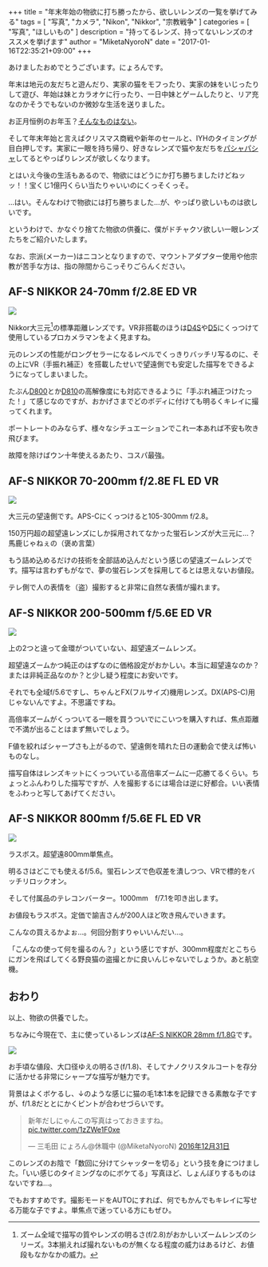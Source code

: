 +++
title = "年末年始の物欲に打ち勝ったから、欲しいレンズの一覧を挙げてみる"
tags = [
  "写真",
  "カメラ",
  "Nikon",
  "Nikkor",
  "宗教戦争"
]
categories = [
  "写真",
  "ほしいもの"
]
description = "持ってるレンズ、持ってないレンズのオススメを挙げます"
author = "MiketaNyoroN"
date = "2017-01-16T22:35:21+09:00"
+++

あけましたおめでとうございます。にょろんです。

年末は地元の友だちと遊んだり、実家の猫をモフったり、実家の妹をいじったりして遊び、年始は妹とカラオケに行ったり、一日中妹とゲームしたりと、リア充なのかそうでもないのか微妙な生活を送りました。

お正月恒例のお年玉？[そんなものはない](https://www.google.co.jp/search?q=%E3%81%9D%E3%82%93%E3%81%AA%E3%82%82%E3%81%AE%E3%81%AF%E3%81%AA%E3%81%84&tbm=isch)。

そして年末年始と言えばクリスマス商戦や新年のセールと、IYHのタイミングが目白押しです。実家に一眼を持ち帰り、好きなレンズで猫や友だちを[パシャパシャ](https://goo.gl/photos/KvKzwWfEusWnomL99)してるとやっぱりレンズが欲しくなります。

とはいえ今後の生活もあるので、物欲にはどうにか打ち勝ちましたけどねッッ！！宝くじ1億円くらい当たりゃいいのにくっそくっそ。

…はい。そんなわけで物欲には打ち勝ちました…が、やっぱり欲しいものは欲しいです。

というわけで、かなぐり捨てた物欲の供養に、僕がドチャクソ欲しい一眼レンズたちをご紹介いたします。

なお、宗派(メーカー)はニコンとなりますので、マウントアダプター使用や他宗教が苦手な方は、指の隙間からこっそりごらんください。

<!--more-->

## AF-S NIKKOR 24-70mm f/2.8E ED VR

<a target="_blank" href="https://www.amazon.co.jp/gp/product/B013DGISBA/ref=as_li_tf_il?ie=UTF8&camp=247&creative=1211&creativeASIN=B013DGISBA&linkCode=as2&tag=mike09-22"><img border="0" src="http://ws-fe.amazon-adsystem.com/widgets/q?_encoding=UTF8&ASIN=B013DGISBA&Format=_SL250_&ID=AsinImage&MarketPlace=JP&ServiceVersion=20070822&WS=1&tag=mike09-22" ></a><img src="http://ir-jp.amazon-adsystem.com/e/ir?t=mike09-22&l=as2&o=9&a=B013DGISBA" width="1" height="1" border="0" alt="" style="border:none !important; margin:0px !important;" />

Nikkor大三元[^1]の標準距離レンズです。VR非搭載のほうは[D4S](http://www.nikon-image.com/products/slr/lineup/d4s/)や[D5](http://www.nikon-image.com/products/slr/lineup/d5/)にくっつけて使用しているプロカメラマンをよく見ますね。

元のレンズの性能がロングセラーになるレベルでくっきりバッチリ写るのに、その上にVR（​手振れ​補正）を搭載したせ​いで望遠側でも安定した描写をできるようになってしまいました。

たぶん[D800](http://www.nikon-image.com/products/slr/lineup/d800d800e/)とか[D810](http://www.nikon-image.com/products/slr/lineup/d810/)の高解像度にも対応できるように「手ぶれ補正つけたった！」て感じなのですが、おかげさまでどのボディに付けても明るくキレイに撮ってくれます。

ポートレートのみならず、様々なシチュエーションでこれ一本あれば不安も吹き飛びます。

故障を除けばウン十年使えるあたり​、コスパ最強。


## AF-S NIKKOR 70-200mm f/2.8E FL ED VR

<a target="_blank" href="https://www.amazon.co.jp/gp/product/B01MCWHKBH/ref=as_li_tf_il?ie=UTF8&camp=247&creative=1211&creativeASIN=B01MCWHKBH&linkCode=as2&tag=mike09-22"><img border="0" src="http://ws-fe.amazon-adsystem.com/widgets/q?_encoding=UTF8&ASIN=B01MCWHKBH&Format=_SL250_&ID=AsinImage&MarketPlace=JP&ServiceVersion=20070822&WS=1&tag=mike09-22" ></a><img src="http://ir-jp.amazon-adsystem.com/e/ir?t=mike09-22&l=as2&o=9&a=B01MCWHKBH" width="1" height="1" border="0" alt="" style="border:none !important; margin:0px !important;" />

大三​元の望​遠側です。APS-C​にくっつけると105-300m​m f/2.8。

150万円超の超望遠レンズにしか採用されてなかった蛍石レ​ンズが大三元に…？馬​鹿じゃねぇの（褒​め言葉）​

もう詰め込めるだけの技術を全部詰め込んだという感じの望遠ズームレンズです。描写は言わずもがなで、夢の蛍石レンズを採用してるとは思えないお値段。

テレ側で人の​表情を（盗）​撮影すると​非常に自​然な表​情が撮れます。


## AF-S NIKKOR 200-500mm f/5.6E ED VR

<a target="_blank" href="https://www.amazon.co.jp/gp/product/B013DGJ0L2/ref=as_li_tf_il?ie=UTF8&camp=247&creative=1211&creativeASIN=B013DGJ0L2&linkCode=as2&tag=mike09-22"><img border="0" src="http://ws-fe.amazon-adsystem.com/widgets/q?_encoding=UTF8&ASIN=B013DGJ0L2&Format=_SL250_&ID=AsinImage&MarketPlace=JP&ServiceVersion=20070822&WS=1&tag=mike09-22" ></a><img src="http://ir-jp.amazon-adsystem.com/e/ir?t=mike09-22&l=as2&o=9&a=B013DGJ0L2" width="1" height="1" border="0" alt="" style="border:none !important; margin:0px !important;" />

上の2つと違って金環がついていない、超望遠ズームレンズ。

超望遠ズームかつ純正のはずなのに価格設定がおかしい。本当に超望遠なのか？または非純正品なのか？と少し疑う程度にお安いです。

それでも全域f/5.6ですし、ちゃんとFX(フルサイズ)機用レンズ。DX(APS-C)用じゃないんですよ。不思議ですね。

高倍率ズームがくっついてる一眼を買うついでにこいつを購入すれば、焦点距離で不満が出ることはまず無いでしょう。

F値を絞ればシャープさも上がるので、望遠側を晴れた日の運動会で使えば怖いものなし。

描写自体はレンズキットにくっついている高倍率ズームに一応勝てるくらい。ちょっとふんわりした描写ですが、人を撮影するには場合は逆に好都合。いい表情をふわっと写してあげてください。


## AF-S NIKKOR 800mm f/5.6E FL ED VR

<a target="_blank" href="https://www.amazon.co.jp/gp/product/B00B7FOYXQ/ref=as_li_tf_il?ie=UTF8&camp=247&creative=1211&creativeASIN=B00B7FOYXQ&linkCode=as2&tag=mike09-22"><img border="0" src="http://ws-fe.amazon-adsystem.com/widgets/q?_encoding=UTF8&ASIN=B00B7FOYXQ&Format=_SL250_&ID=AsinImage&MarketPlace=JP&ServiceVersion=20070822&WS=1&tag=mike09-22" ></a><img src="http://ir-jp.amazon-adsystem.com/e/ir?t=mike09-22&l=as2&o=9&a=B00B7FOYXQ" width="1" height="1" border="0" alt="" style="border:none !important; margin:0px !important;" />

ラスボス。超望遠800mm単焦点。

明るさはどこでも使えるf/5.6。蛍石レンズで色収差を潰しつつ、VRで標的をバッチリロックオン。

そして付属品のテレコンバーター。1000mm　f/7.1を叩き出します。

お値段もラスボス。定価で諭吉さんが200人ほど吹き飛んでいきます。

こんなの買えるかよぉ…。何回分割すりゃいいんだい…。

「こんなの使って何を撮るのん？」という感じですが、300mm程度だとこちらにガンを飛ばしてくる野良猫の盗撮とかに良いんじゃないでしょうか。あと航空機。


## おわり

以上、物欲の供養でした。

ちなみに今現在で、主に使っているレンズは[AF-S NIKKOR 28mm f/1.8G](http://www.nikon-image.com/products/lens/nikkor/af-s_nikkor_28mm_f18g/spec.html)です。

<a target="_blank" href="https://www.amazon.co.jp/gp/product/B007VGGIRK/ref=as_li_tf_il?ie=UTF8&camp=247&creative=1211&creativeASIN=B007VGGIRK&linkCode=as2&tag=mike09-22"><img border="0" src="http://ws-fe.amazon-adsystem.com/widgets/q?_encoding=UTF8&ASIN=B007VGGIRK&Format=_SL250_&ID=AsinImage&MarketPlace=JP&ServiceVersion=20070822&WS=1&tag=mike09-22" ></a><img src="http://ir-jp.amazon-adsystem.com/e/ir?t=mike09-22&l=as2&o=9&a=B007VGGIRK" width="1" height="1" border="0" alt="" style="border:none !important; margin:0px !important;" />

お手頃な値段、大口径ゆえの明るさ(f/1.8)、そしてナノクリスタルコートを存分に活かせる非常にシャープな描写が魅力です。

背景はよくボケるし、↓のような感じに猫の毛1本1本を記録できる素敵な子ですが、f/1.8だととにかくピントが合わせづらいです。

<blockquote class="twitter-tweet" data-lang="ja"><p lang="ja" dir="ltr">新年だしにゃんこの写真はっておきますね。 <a href="https://t.co/1zZWe1F0xe">pic.twitter.com/1zZWe1F0xe</a></p>&mdash; 三毛田 にょろん@休職中 (@MiketaNyoroN) <a href="https://twitter.com/MiketaNyoroN/status/815237088798908416">2016年12月31日</a></blockquote>
<script async src="//platform.twitter.com/widgets.js" charset="utf-8"></script>

このレンズのお陰で「数回に分けてシャッターを切る」という技を身につけました。「いい感じのタイミングなのにボケてる」写真ほど、しょんぼりするものはないですね…。

でもおすすめです。撮影モードをAUTOにすれば、何でもかんでもキレイに写せる万能な子ですよ。単焦点で迷っている方にもぜひ。

[^1]: ズーム全域で描写の質やレンズの明るさ(f/2.8)がおかしいズームレンズのシリーズ。3本揃えれば撮れないものが無くなる程度の威力はあるけど、お値段もなかなかの威力。